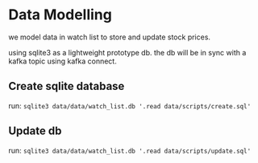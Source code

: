 # Data Modelling

we model data in watch list to store and update stock prices. 

using sqlite3 as a lightweight prototype db. the db will be in sync with a 
kafka topic using kafka connect. 

## Create sqlite database
run:
` sqlite3 data/data/watch_list.db '.read data/scripts/create.sql' `

## Update db
run:
` sqlite3 data/data/watch_list.db '.read data/scripts/update.sql' `